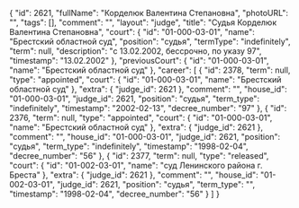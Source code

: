 {
    "id": 2621,
    "fullName": "Корделюк Валентина Степановна",
    "photoURL": "",
    "tags": [],
    "comment": "",
    "layout": "judge",
    "title": "Судья Корделюк Валентина Степановна",
    "court": {
        "id": "01-000-03-01",
        "name": "Брестский областной суд",
        "position": "судья",
        "termType": "indefinitely",
        "term": null,
        "description": "c 13.02.2002, бессрочно, по указу 97",
        "timestamp": "13.02.2002"
    },
    "previousCourt": {
        "id": "01-000-03-01",
        "name": "Брестский областной суд"
    },
    "career": [
        {
            "id": 2378,
            "term": null,
            "type": "appointed",
            "court": {
                "id": "01-000-03-01",
                "name": "Брестский областной суд"
            },
            "extra": {
                "judge_id": 2621
            },
            "comment": "",
            "house_id": "01-000-03-01",
            "judge_id": 2621,
            "position": "судья",
            "term_type": "indefinitely",
            "timestamp": "2002-02-13",
            "decree_number": "97"
        },
        {
            "id": 2376,
            "term": null,
            "type": "appointed",
            "court": {
                "id": "01-000-03-01",
                "name": "Брестский областной суд"
            },
            "extra": {
                "judge_id": 2621
            },
            "comment": "",
            "house_id": "01-000-03-01",
            "judge_id": 2621,
            "position": "судья",
            "term_type": "indefinitely",
            "timestamp": "1998-02-04",
            "decree_number": "56"
        },
        {
            "id": 2377,
            "term": null,
            "type": "released",
            "court": {
                "id": "01-002-03-01",
                "name": "суд Ленинского района г. Бреста"
            },
            "extra": {
                "judge_id": 2621
            },
            "comment": "",
            "house_id": "01-002-03-01",
            "judge_id": 2621,
            "position": "судья",
            "term_type": "",
            "timestamp": "1998-02-04",
            "decree_number": "56"
        }
    ]
}